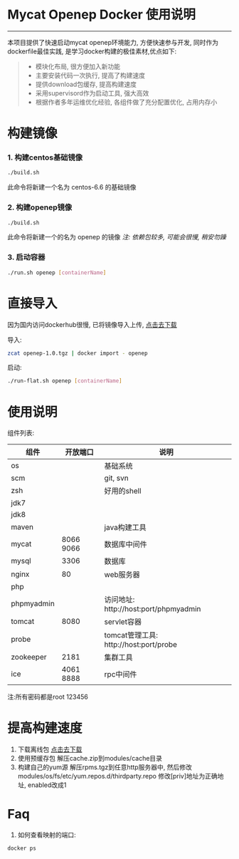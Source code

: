 # Mycat Openep Docker 使用说明

------

本项目提供了快速启动mycat openep环境能力, 方便快速参与开发, 同时作为dockerfile最佳实践, 是学习docker构建的极佳素材,优点如下:

> * 模块化布局, 很方便加入新功能
> * 主要安装代码一次执行, 提高了构建速度
> * 提供download包缓存, 提高构建速度
> * 采用supervisord作为启动工具, 强大高效
> * 根据作者多年运维优化经验, 各组件做了充分配置优化, 占用内存小

# 构建镜像

### 1. 构建centos基础镜像

```bash
./build.sh
```
此命令将新建一个名为 centos-6.6 的基础镜像

### 2. 构建openep镜像

```bash
./build.sh
```
此命令将新建一个的名为 openep 的镜像
*注: 依赖包较多, 可能会很慢, 稍安勿躁*

### 3. 启动容器

```bash
./run.sh openep [containerName]
```

# 直接导入

因为国内访问dockerhub很慢, 已将镜像导入上传, [点击去下载](http://pan.baidu.com/s/1dDew2m1)

导入:
```bash
zcat openep-1.0.tgz | docker import - openep
```

启动:

```bash
./run-flat.sh openep [containerName]
```



# 使用说明

组件列表:

| 组件          |  开放端口   | 说明                                   |
| ----          | -----       | ----                                   |
| os           |            | 基础系统                                 |
| scm          |            | git, svn                                 |
| zsh          |            | 好用的shell                              |
| jdk7         |            |                                       |
| jdk8         |            |                                       |
| maven        |            | java构建工具                             |
| mycat        | 8066 9066  | 数据库中间件                             |
| mysql        | 3306       | 数据库                                   |
| nginx        | 80         | web服务器                                |
| php          |            |                                       |
| phpmyadmin   |            | 访问地址: http://host:port/phpmyadmin   |
| tomcat       | 8080       | servlet容器                              |
| probe        |            | tomcat管理工具: http://host:port/probe  |
| zookeeper    | 2181       | 集群工具                                 |
| ice          | 4061 8888  | rpc中间件                                |

注:所有密码都是root 123456

# 提高构建速度
 1. 下载离线包 
 [点击去下载](http://pan.baidu.com/s/1dDew2m1)
 1. 使用预缓存包
 解压cache.zip到modules/cache目录
 2. 构建自己的yum源
 解压rpms.tgz到任意http服务器中, 然后修改 modules/os/fs/etc/yum.repos.d/thirdparty.repo 修改[priv]地址为正确地址, enabled改成1
 
# Faq

1. 如何查看映射的端口:
```bash
docker ps
```